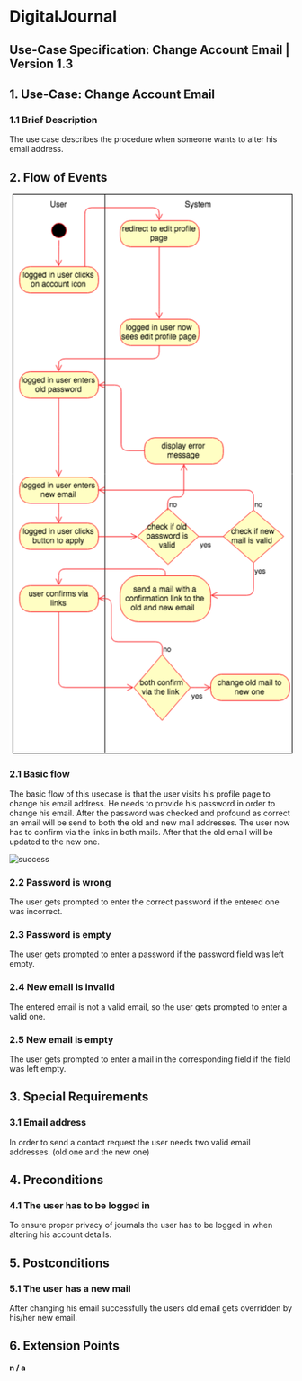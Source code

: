 # DigitalJournal
## Use-Case Specification: Change Account Email | Version 1.3

## 1. Use-Case: Change Account Email

### 1.1 Brief Description

The use case describes the procedure when someone wants to alter his email address.

## 2. Flow of Events

![AD_change_account_email](uc_change_account_email.png)


### 2.1 Basic flow

The basic flow of this usecase is that the user visits his profile page to change his email address. He needs to provide his password in order to change his email. After the password was checked and profound as correct an email will be send to both the old and new mail addresses. The user now has to confirm via the links in both mails. After that the old email will be updated to the new one.   

![success](success.png)

### 2.2 Password is wrong

The user gets prompted to enter the correct password if the entered one was incorrect.

### 2.3 Password is empty

The user gets prompted to enter a password if the password field was left empty.

### 2.4 New email is invalid

The entered email is not a valid email, so the user gets prompted to enter a valid one.

### 2.5 New email is empty

The user gets prompted to enter a mail in the corresponding field if the field was left empty.

## 3. Special Requirements

### 3.1 Email address

In order to send a contact request the user needs two valid email addresses. (old one and the new one)

## 4. Preconditions

### 4.1 The user has to be logged in

To ensure proper privacy of journals the user has to be logged in when altering his account details.

## 5. Postconditions

### 5.1 The user has a new mail

After changing his email successfully the users old email gets overridden by his/her new email.

## 6. Extension Points

**n / a**

